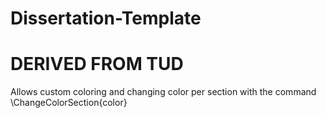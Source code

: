 # Dissertation-Template
# DERIVED FROM TUD

Allows custom coloring and changing color per section with the command \ChangeColorSection{color}
